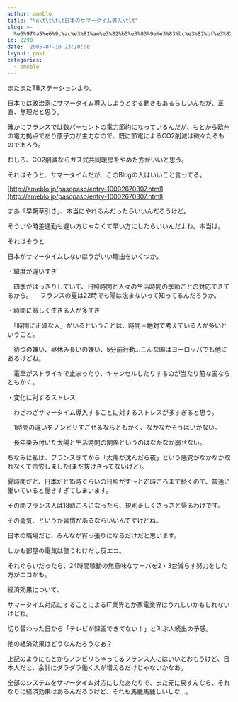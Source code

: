 ```yaml
---
author: ameblo
title: "\n\t\t\t\t日本のサマータイム導入\t\t"
slug: >-
  %e6%97%a5%e6%9c%ac%e3%81%ae%e3%82%b5%e3%83%9e%e3%83%bc%e3%82%bf%e3%82%a4%e3%83%a0%e5%b0%8e%e5%85%a5
id: 2290
date: '2005-07-10 23:20:08'
layout: post
categories:
  - ameblo
---
```


またまたTBステーションより。

日本では政治家にサマータイム導入しようとする動きもあるらしいんだが、正直、無理だと思う。

確かにフランスでは数パーセントの電力節約になっているんだが、もとから欧州の電力拠点であり原子力が主力なので、既に節電によるCO2削減は微々たるものであろう。

むしろ、CO2削減ならガス式共同暖房をやめた方がいいと思う。

それはそうと、サマータイムだが、このBlogの人はいいこと言ってる。

[http://ameblo.jp/pasopaso/entry-10002670307.html](http://ameblo.jp/pasopaso/entry-10002670307.html)

まあ「早朝草引き」、本当にやれるんだったらいいんだろうけど。

そういや時差通勤も遅い方じゃなくて早い方にしたらいいんだよね。本当は。

それはそうと

日本がサマータイムしないほうがいい理由をいくつか。

・緯度が違いすぎ

　四季がはっきりしていて、日照時間と人々の生活時間の季節ごとの対応できてるから。 　フランスの夏は22時でも陽は沈まないって知ってるんだろうか。

・時間に厳しく生きる人が多すぎ

　「時間に正確な人」がいるということは、時間＝絶対で考えている人が多いということ。

　待つの嫌い、昼休み長いの嫌い、5分前行動…こんな国はヨーロッパでも他にあるけどね。

　電車がストライキで止まったり、キャンセルしたりするのが当たり前な国ならともかく。

・変化に対するストレス

　わざわざサマータイム導入することに対するストレスが多すぎると思う。

　1時間の違いをノンビリすごせるならともかく、なかなかそうはいかない。

　長年染み付いた太陽と生活時間の関係というのはなかなか崩せない。

ちなみに私は、フランスきてから「太陽が沈んだら夜」という感覚がなかなか取れなくて苦労しました(まだ抜けきってないけど)。

夏時間だと、日本だと15時ぐらいの日照がず～と21時ごろまで続くので、普通に働いていると働きすぎてしまいます。

その間フランス人は18時ごろになったら、規則正しくさっさと帰るわけです。

その勇気、というか習慣があるならいいんですけどね。

日本の職場だと、みんなが宵っ張りになるだけだと思います。

しかも部屋の電気は使うわけだし反エコ。

それぐらいだったら、24時間稼動の無意味なサーバを2・3台減らす努力をした方がエコかも。

経済効果について、

サマータイム対応にすることによるIT業界とか家電業界はうれしいかもしれないけどね。

切り替わった日から「テレビが録画できてない！」と叫ぶ人続出の予感。

他の経済効果はどうなんだろうなあ？

上記のようにもとからノンビリちゃってるフランス人にはいいとおもうけど、日本人だと、余計にダラダラ働く人が増えるだけじゃないかなあ。

全部のシステムをサマータイム対応にしたあたりで、また元に戻すんなら、それなりに経済効果はあるんだろうけど、それも馬鹿馬鹿しいしな…。